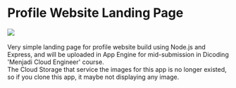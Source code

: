 # Profile Website Landing Page
<a href="https://lh3.googleusercontent.com/drive-viewer/AFGJ81qi_2CVxpzm5x56ZFkec8ybxk1buHa3cQug9cM1e7fSSeU3H6VLlrtmunWuyorQrXRv1aK0kancHAae1z9cFIZGoUCoEg=s1600?source=screenshot.guru">
  <img src="https://lh3.googleusercontent.com/drive-viewer/AFGJ81qi_2CVxpzm5x56ZFkec8ybxk1buHa3cQug9cM1e7fSSeU3H6VLlrtmunWuyorQrXRv1aK0kancHAae1z9cFIZGoUCoEg=s1600" />
</a>
<br /><br />
Very simple landing page for profile website build using Node.js and Express, and will be uploaded in App Engine for mid-submission in Dicoding 'Menjadi Cloud Engineer' course.

<br />
The Cloud Storage that service the images for this app is no longer existed, so if you clone this app, it maybe not displaying any image.
